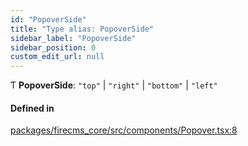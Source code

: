 ```yaml
---
id: "PopoverSide"
title: "Type alias: PopoverSide"
sidebar_label: "PopoverSide"
sidebar_position: 0
custom_edit_url: null
---
```


Ƭ **PopoverSide**: ``"top"`` \| ``"right"`` \| ``"bottom"`` \| ``"left"``

#### Defined in

[packages/firecms_core/src/components/Popover.tsx:8](https://github.com/FireCMSco/firecms/blob/d45f3739/packages/firecms_core/src/components/Popover.tsx#L8)
